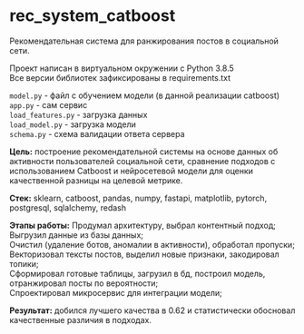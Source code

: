 # rec_system_catboost
Рекомендательная система для ранжирования постов в социальной сети.  

Проект написан в виртуальном окружении с Python 3.8.5  
Все версии библиотек зафиксированы в requirements.txt  

`model.py` - файл с обучением модели (в данной реализации catboost)  
`app.py` - сам сервис  
`load_features.py` - загрузка данных  
`load_model.py` - загрузка модели  
`schema.py` - схема валидации ответа сервера  

**Цель:** построение рекомендательной системы на основе данных об активности пользователей социальной сети, сравнение подходов с использованием Catboost и нейросетевой модели для оценки качественной разницы на целевой метрике. 

**Стек:** sklearn, catboost, pandas, numpy, fastapi, matplotlib, pytorch, postgresql, sqlalchemy, redash

**Этапы работы:** Продумал архитектуру, выбрал контентный подход;
Выгрузил данные из базы данных;  
Очистил (удаление ботов, аномалии в активности), обработал пропуски;  
Векторизовал тексты постов, выделил новые признаки, закодировал топики;  
Сформировал готовые таблицы, загрузил в бд, построил модель, отранжировал посты по вероятности;  
Спроектировал микросервис для интеграции модели;  

**Результат:** добился лучшего качества в 0.62 и статистически обосновал качественные различия в подходах.
